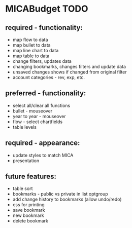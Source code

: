 # MICABudget TODO

## required - functionality:
* map flow to data
* map bullet to data
* map line chart to data
* map table to data
* change filters, updates data
* changing bookmarks, changes filters and update data
* unsaved changes shows if changed from original filter
* account categories - rev, exp, etc.

## preferred - functionality:
* select all/clear all functions
* bullet - mouseover
* year to year - mouseover
* flow - select chartfields
* table levels

## required - appearance:
* update styles to match MICA
* presentation

## future features:
* table sort
* bookmarks - public vs private in list optgroup
* add change history to bookmarks (allow undo/redo)
* css for printing
* save bookmark
* new bookmark
* delete bookmark

